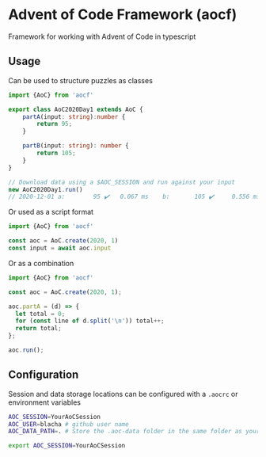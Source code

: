 # Advent of Code Framework (aocf)

Framework for working with Advent of Code in typescript

## Usage

Can be used to structure puzzles as classes
```typescript
import {AoC} from 'aocf'

export class AoC2020Day1 extends AoC {
    partA(input: string):number {
        return 95;
    }

    partB(input: string): number {
        return 105;
    }
}

// Download data using a $AOC_SESSION and run against your input
new AoC2020Day1.run()
// 2020-12-01 a:        95 ✔️ 	0.067 ms 	b:       105 ✔️ 	0.556 ms
```


Or used as a script format
```typescript
import {AoC} from 'aocf'

const aoc = AoC.create(2020, 1)
const input = await aoc.input
```


Or as a combination
```typescript
import {AoC} from 'aocf'

const aoc = AoC.create(2020, 1);

aoc.partA = (d) => {
  let total = 0;
  for (const line of d.split('\n')) total++;
  return total;
};

aoc.run();
```

## Configuration

Session and data storage locations can be configured with a `.aocrc`  or environment variables

```bash
AOC_SESSION=YourAoCSession
AOC_USER=blacha # github user name
AOC_DATA_PATH=. # Store the .aoc-data folder in the same folder as your .aocrc
```

```bash
export AOC_SESSION=YourAoCSession
```

